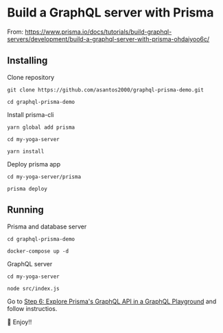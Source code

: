 # Build a GraphQL server with Prisma
From: <https://www.prisma.io/docs/tutorials/build-graphql-servers/development/build-a-graphql-server-with-prisma-ohdaiyoo6c/>

## Installing

Clone repository

```
git clone https://github.com/asantos2000/graphql-prisma-demo.git

cd graphql-prisma-demo
```

Install prisma-cli

```
yarn global add prisma
```

```
cd my-yoga-server

yarn install

```

Deploy prisma app

```
cd my-yoga-server/prisma

prisma deploy
```

## Running

Prisma and database server

```
cd graphql-prisma-demo

docker-compose up -d
```

GraphQL server

```
cd my-yoga-server

node src/index.js
```

Go to [Step 6: Explore Prisma's GraphQL API in a GraphQL Playground](https://www.prisma.io/docs/tutorials/setup-prisma/create-new-db/mysql-gui4peul2u#step-6:-explore-prismas-graphql-api-in-a-graphql-playground) and follow instructios.

🍺 Enjoy!!